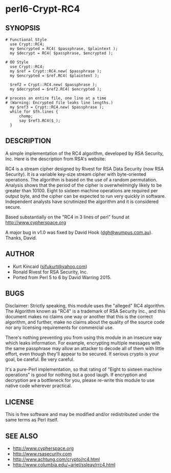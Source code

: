 perl6-Crypt-RC4
===============

## SYNOPSIS

```
# Functional Style
  use Crypt::RC4;
  my $encrypted = RC4( $passphrase, $plaintext );
  my $decrypt = RC4( $passphrase, $encrypted );
  
# OO Style
  use Crypt::RC4;
  my $ref = Crypt::RC4.new( $passphrase );
  my $encrypted = $ref.RC4( $plaintext );

  $ref2 = Crypt::RC4.new( $passphrase );
  my $decrypted = $ref2.RC4( $encrypted );

# process an entire file, one line at a time
# (Warning: Encrypted file leaks line lengths.)
  my $ref3 = Crypt::RC4.new( $passphrase );
  while for $fh.lines {
      chomp;
      say $ref3.RC4($_);
  }
```

## DESCRIPTION

A simple implementation of the RC4 algorithm, developed by RSA Security, Inc. Here is the description
from RSA's website:

RC4 is a stream cipher designed by Rivest for RSA Data Security (now RSA Security). It is a variable
key-size stream cipher with byte-oriented operations. The algorithm is based on the use of a random
permutation. Analysis shows that the period of the cipher is overwhelmingly likely to be greater than
10100. Eight to sixteen machine operations are required per output byte, and the cipher can be
expected to run very quickly in software. Independent analysts have scrutinized the algorithm and it
is considered secure.

Based substantially on the "RC4 in 3 lines of perl" found at http://www.cypherspace.org

A major bug in v1.0 was fixed by David Hook (dgh@wumpus.com.au).  Thanks, David.

## AUTHOR

- Kurt Kincaid (sifukurt@yahoo.com)
- Ronald Rivest for RSA Security, Inc.
- Ported from Perl 5 to 6 by David Warring 2015.

## BUGS

Disclaimer: Strictly speaking, this module uses the "alleged" RC4
algorithm. The Algorithm known as "RC4" is a trademark of RSA Security
Inc., and this document makes no claims one way or another that this
is the correct algorithm, and further, make no claims about the
quality of the source code nor any licensing requirements for
commercial use.

There's nothing preventing you from using this module in an insecure
way which leaks information. For example, encrypting multiple
messages with the same passphrase may allow an attacker to decode all of
them with little effort, even though they'll appear to be secured. If
serious crypto is your goal, be careful. Be very careful.

It's a pure-Perl implementation, so that rating of "Eight
to sixteen machine operations" is good for nothing but a good laugh.
If encryption and decryption are a bottleneck for you, please re-write
this module to use native code wherever practical.

## LICENSE

This is free software and may be modified and/or
redistributed under the same terms as Perl itself.

## SEE ALSO

- http://www.cypherspace.org
- http://www.rsasecurity.com
- http://www.achtung.com/crypto/rc4.html 
- http://www.columbia.edu/~ariel/ssleay/rrc4.html

